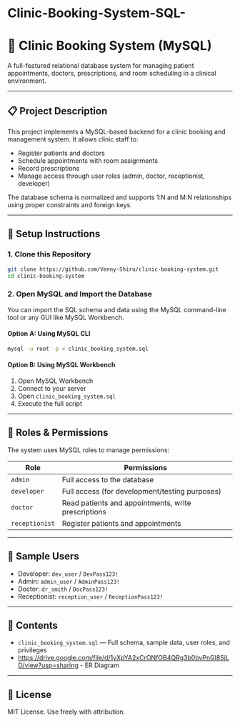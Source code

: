 # Clinic-Booking-System-SQL-
# 🏥 Clinic Booking System (MySQL)

A full-featured relational database system for managing patient appointments, doctors, prescriptions, and room scheduling in a clinical environment.

---

## 📋 Project Description

This project implements a MySQL-based backend for a clinic booking and management system. It allows clinic staff to:
- Register patients and doctors
- Schedule appointments with room assignments
- Record prescriptions
- Manage access through user roles (admin, doctor, receptionist, developer)

The database schema is normalized and supports 1:N and M:N relationships using proper constraints and foreign keys.

---

## 🚀 Setup Instructions

### 1. Clone this Repository

```bash
git clone https://github.com/Venny-Shiru/clinic-booking-system.git
cd clinic-booking-system
````

### 2. Open MySQL and Import the Database

You can import the SQL schema and data using the MySQL command-line tool or any GUI like MySQL Workbench.

#### Option A: Using MySQL CLI

```bash
mysql -u root -p < clinic_booking_system.sql
```

#### Option B: Using MySQL Workbench

1. Open MySQL Workbench
2. Connect to your server
3. Open `clinic_booking_system.sql`
4. Execute the full script

---

## 🔐 Roles & Permissions

The system uses MySQL roles to manage permissions:

| Role           | Permissions                                         |
| -------------- | --------------------------------------------------- |
| `admin`        | Full access to the database                         |
| `developer`    | Full access (for development/testing purposes)      |
| `doctor`       | Read patients and appointments, write prescriptions |
| `receptionist` | Register patients and appointments                  |

---

## 🧪 Sample Users

* Developer: `dev_user` / `DevPass123!`
* Admin: `admin_user` / `AdminPass123!`
* Doctor: `dr_smith` / `DocPass123!`
* Receptionist: `reception_user` / `ReceptionPass123!`

---

## 📂 Contents

* `clinic_booking_system.sql` — Full schema, sample data, user roles, and privileges
* https://drive.google.com/file/d/1yXpYA2xCrONfOB4QRg3b0bvPnGl8SjLD/view?usp=sharing - ER Diagram

---

## 📜 License

MIT License. Use freely with attribution.

```
